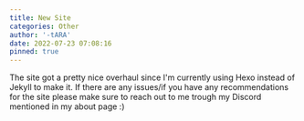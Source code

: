 ```yaml
---
title: New Site
categories: Other
author: '-tARA'
date: 2022-07-23 07:08:16
pinned: true
---
```


The site got a pretty nice overhaul since I'm currently using Hexo instead of Jekyll to make it.
If there are any issues/if you have any recommendations for the site please make sure to reach out to me
trough my Discord mentioned in my about page :)
